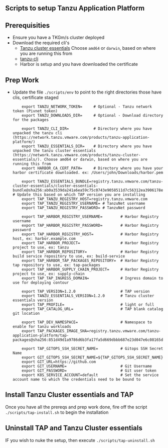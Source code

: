 Scripts to setup Tanzu Application Platform
---

## Prerequisities

* Ensure you have a TKGm/s cluster deployed
* Download the required cli's
  * [Tanzu cluster essentials](https://network.tanzu.vmware.com/products/tanzu-cluster-essentials/) Choose `amd64` or `darwin`, based on where you are running this from
  * [tanzu-cli](https://network.tanzu.vmware.com/products/tanzu-application-platform/)
  * Harbor is setup and you have downloaded the certificate


## Prep Work

* Update the file `./scripts/env` to point to the right directories those have clis, certificate staged
    ```
        export TANZU_NETWORK_TOKEN=     # Optional - Tanzu network token (Pivnet token)
        export TANZU_DOWNLOADS_DIR=     # Optional - Download directory for the packages

        export TANZU_CLI_DIR=           # Directory where you have unpacked the tanzu cli (https://network.tanzu.vmware.com/products/tanzu-application-platform/)
        export TANZU_ESSENTIALS_DIR=    # Directory where you have unpacked the tanzu cluster essentials (https://network.tanzu.vmware.com/products/tanzu-cluster-essentials/). Choose amd64 or darwin, based on where you are running this from
        export HARBOR_CA_CERT_PATH=     # Directory where you have your harbor certificate downloaded. ex: /Users/john/Downloads/harbor.pem

        export TANZU_ESSENTIALS_BUNDLE=registry.tanzu.vmware.com/tanzu-cluster-essentials/cluster-essentials-bundle@sha256:ab0a3539da241a6ea59c75c0743e9058511d7c56312ea3906178ec0f3491f51d # Update this based on which TAP version you are installing
        export TAP_TANZU_REGISTRY_HOST=registry.tanzu.vmware.com
        export TAP_TANZU_REGISTRY_USERNAME= # TanzuNet username
        export TAP_TANZU_REGISTRY_PASSWORD= # TanzuNet password

        export TAP_HARBOR_REGISTRY_USERNAME=        # Harbor Registry username
        export TAP_HARBOR_REGISTRY_PASSWORD=        # Harbor Registry password
        export TAP_HARBOR_REGISTRY_HOST=            # Harbor Registry host, ex: harbor.example.com
        export TAP_HARBOR_PROJECT=                  # Harbor Registry project to use, ex: tanzu
        export TAP_HARBOR_REPOSITORY=               # Harbor Registry build service repository to use, ex: build-service
        export TAP_HARBOR_TAP_PACKAGES_REPOSITORY=  # Harbor Registry tap repository to use, ex: tap-packages
        export TAP_HARBOR_SUPPLY_CHAIN_PROJECT=     # Harbor Registry project to use, ex: supply-chain
        export TAP_TAP_INGRESS_DOMAIN=              # Ingress domain to use for deploying contour

        export TAP_VERSION=1.2.0                    # TAP version
        export TANZU_ESSENTIALS_VERSION=1.2.0       # Tanzu cluster essentials version
        export TAP_PROFILE=                         # light or full
        export TAP_CATALOG_URL=                     # TAP blank catalog git location

        export TAP_DEV_NAMESPACE=                   # Namespace to enable for tanzu workloads
        export TAP_PACKAGES_IMAGE_SHA=registry.tanzu.vmware.com/tanzu-application-platform/tap-packages@sha256:851d49d1a9786d6b3fa17fa5d669dbbb687e23d047e6c08165d629603f0d70ec

        export TAP_GITOPS_SSH_SECRET_NAME=          # Gitops SSH Secret Name
        export GIT_GITOPS_SSH_SECRET_NAME=${TAP_GITOPS_SSH_SECRET_NAME}
        export GIT_URL=https://github.com
        export GIT_USERNAME=                        # Git Username
        export GIT_PASSWORD=                        # Git user token
        export K8S_SERVICE_ACCOUNT=default          # Set the service account name to which the credentials need to be bound to
    ```

## Install Tanzu Cluster essentials and TAP

Once you have all the prereqs and prep work done, fire off the script `./scripts/tap-install.sh` to begin the installation

## Uninstall TAP and Tanzu Cluster essentials

IF you wish to nuke the setup, then execute `./scripts/tap-uninstall.sh`